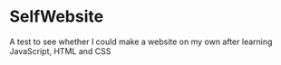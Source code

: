 # SelfWebsite
A test to see whether I could make a website on my own after learning JavaScript, HTML and CSS
